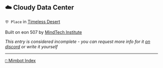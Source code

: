 ## ☁️ Cloudy Data Center

`🪧 Place` in [Timeless Desert](<https://zeithalt.github.io/r/timeless_desert.html>)

Built on eon 507 by [MindTech Institute](<https://zeithalt.github.io/r/mindtech_institute.html>)

_This entry is considered incomplete - you can request more info for it [on discord](<https://discord.com/channels/562910943848169472/1173922660489633802>) or write it yourself_


-----
[`📑` Mimbot Index](<https://zeithalt.github.io/r/#4120>)
<!---
keywords:  mt, timeless desert
aliases: 
-->